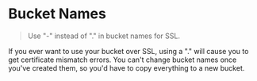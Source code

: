 # Bucket Names

> Use "-" instead of "." in bucket names for SSL.

If you ever want to use your bucket over SSL, using a "." will cause you to get certificate mismatch errors. You can't change bucket names once you've created them, so you'd have to copy everything to a new bucket.